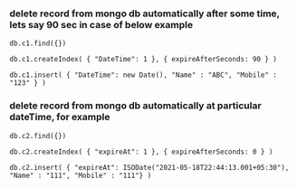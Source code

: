 ### delete record from mongo db automatically after some time, lets say 90 sec in case of below example

```
db.c1.find({})

db.c1.createIndex( { "DateTime": 1 }, { expireAfterSeconds: 90 } )

db.c1.insert( { "DateTime": new Date(), "Name" : "ABC", "Mobile" : "123" } )
```


### delete record from mongo db automatically at particular dateTime, for example

```
db.c2.find({})

db.c2.createIndex( { "expireAt": 1 }, { expireAfterSeconds: 0 } )

db.c2.insert( { "expireAt": ISODate("2021-05-18T22:44:13.001+05:30"), "Name" : "111", "Mobile" : "111"} )
```
